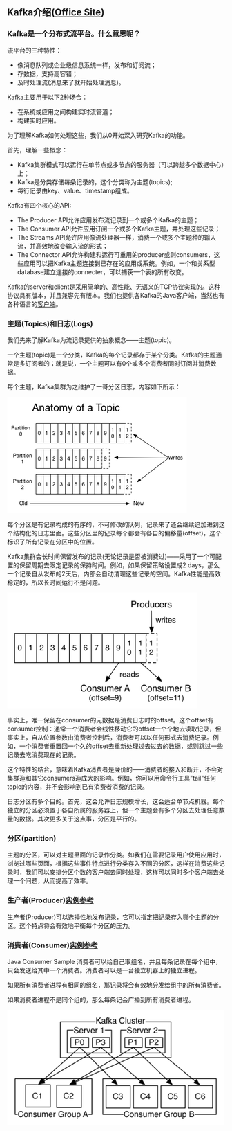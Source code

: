 ## Kafka介绍(<a href="http://kafka.apache.org/" target="_blank">Office Site</a>)

### Kafka是一个分布式流平台。什么意思呢？
流平台的三种特性：
* 像消息队列或企业级信息系统一样，发布和订阅流；
* 存数据，支持高容错；
* 及时处理流(消息来了就开始处理消息)。

Kafka主要用于以下2种场合：
* 在系统或应用之间构建实时流管道；
* 构建实时应用。

为了理解Kafka如何处理这些，我们从0开始深入研究Kafka的功能。

首先，理解一些概念：
* Kafka集群模式可以运行在单节点或多节点的服务器（可以跨越多个数据中心）上；
* Kafka是分类存储每条记录的，这个分类称为主题(topics);
* 每行记录由key、value、timestamp组成。

Kafka有四个核心的API:
* The Producer API允许应用发布流记录到一个或多个Kafka的主题；
* The Consumer API允许应用订阅一个或多个Kafka主题，并处理这些记录；
* The Streams API允许应用像流处理器一样，消费一个或多个主题种的输入流，并高效地改变输入流的形式；
* The Connector API允许构建和运行可重用的producer或则consumers，这些应用可以把Kafka主题连接到已存在的应用或系统。例如，一个和关系型database建立连接的connecter，可以捕获一个表的所有改变。

Kafka的server和client是采用简单的、高性能、无语义的TCP协议实现的。这种协议具有版本，并且兼容先有版本。我们也提供各Kafka的Java客户端，当然也有各种语言的<a href="https://cwiki.apache.org/confluence/display/KAFKA/Clients" target="_blank">客户端</a>。

### 主题(Topics)和日志(Logs)
我们先来了解Kafka为流记录提供的抽象概念——主题(topic)。

一个主题(topic)是一个分类，Kafka的每个记录都存于某个分类。Kafka的主题通常是多订阅者的；就是说，一个主题可以有0个或多个消费者同时订阅并消费数据。

每个主题，Kafka集群为之维护了一哥分区日志，内容如下所示：

<img src="./assets/log_anatomy.png" style="height: 267px;" />

每个分区是有记录构成的有序的，不可修改的队列，记录来了还会继续追加进到这个结构化的日志里面。这些分区里的记录每个都会有各自的偏移量(offset)，这个标识了所有记录在分区中的位置。

Kafka集群会长时间保留发布的记录(无论记录是否被消费过)——采用了一个可配置的保留周期去限定记录的保持时间。例如，如果保留策略设置成2 days，那么一个记录自从发布的2天后，内部会自动清理这些记录的空间。Kafka性能是高效稳定的，所以长时间运行不是问题。

<img src="./assets/log_consumer.png" style="height: 267px;" />

事实上，唯一保留在consumer的元数据是消费日志时的offset。这个offset有consumer控制：通常一个消费者会线性移动它的offset一个个地去读取记录，但事实上，自从位置参数由消费者控制后，消费者可以以任何形式去消费记录。例如，一个消费者重置回一个久的offset去重新处理过去过去的数据，或则跳过一些记录去吃消费现在的记录。

这个特性的结合，意味着Kafka消费者是廉价的——消费者的接入和断开，不会对集群造和其它consumers造成大的影响。例如，你可以用命令行工具"tail"任何topic的内容，并不会影响到已有消费者消费的记录。

日志分区有多个目的。首先，这会允许日志规模增长，这会适合单节点机器。每个独立的分区必须置于各自所属的服务器上，但一个主题会有多个分区去处理任意数量的数据。其次更多关于这点事，分区是平行的。

### 分区(partition) 

主题的分区，可以对主题里面的记录作分类。如我们在需要记录用户使用应用时，浏览过哪些页面，根据这些事件特点进行分类存入不同的分区，这样在消费这些记录时，我们可以安排分区个数的客户端去同时处理，这样可以同时多个客户端去处理一个问题，从而提高了效率。

### 生产者(Producer)<a href="./KafkaProducer" target="_blank">实例参考</a>

生产者(Producer)可以选择性地发布记录，它可以指定把记录存入哪个主题的分区。这个特点将会有效地平衡每个分区的压力。

### 消费者(Consumer)<a href="./KafkaConsumer" target="_blank">实例参考</a>
<a target="_blank">Java Consumer Sample</a>
消费者可以给自己取组名，并且每条记录在每个组中，只会发送给其中一个消费者。消费者可以是一台独立机器上的独立进程。

如果所有消费者进程有相同的组名，那记录将会有效地分发给组中的所有消费者。

如果消费者进程不是同个组的，那么每条记会广播到所有消费者进程。

<img src="./assets/consumer-groups.png" style="height: 267px;" />

